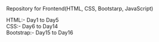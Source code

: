 Repository for Frontend(HTML, CSS, Bootstarp, JavaScript)

HTML:- Day1 to Day5
<br />
CSS:- Day6 to Day14
<br />
Bootstrap:- Day15 to Day16
